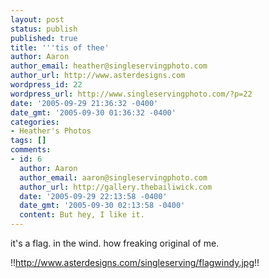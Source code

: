```yaml
---
layout: post
status: publish
published: true
title: '''tis of thee'
author: Aaron
author_email: heather@singleservingphoto.com
author_url: http://www.asterdesigns.com
wordpress_id: 22
wordpress_url: http://www.singleservingphoto.com/?p=22
date: '2005-09-29 21:36:32 -0400'
date_gmt: '2005-09-30 01:36:32 -0400'
categories:
- Heather's Photos
tags: []
comments:
- id: 6
  author: Aaron
  author_email: aaron@singleservingphoto.com
  author_url: http://gallery.thebailiwick.com
  date: '2005-09-29 22:13:58 -0400'
  date_gmt: '2005-09-30 02:13:58 -0400'
  content: But hey, I like it.
---
```

it's a flag. in the wind. how freaking original of me.

!!http://www.asterdesigns.com/singleserving/flagwindy.jpg!!
